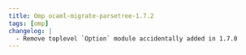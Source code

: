 ```yaml
---
title: Omp ocaml-migrate-parsetree-1.7.2
tags: [omp]
changelog: |
  - Remove toplevel `Option` module accidentally added in 1.7.0
---
```


